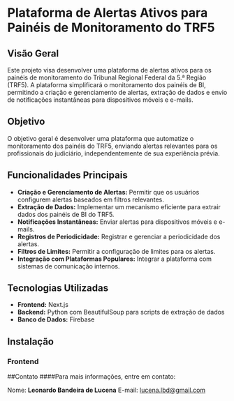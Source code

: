 # Plataforma de Alertas Ativos para Painéis de Monitoramento do TRF5

## Visão Geral

Este projeto visa desenvolver uma plataforma de alertas ativos para os painéis de monitoramento do Tribunal Regional Federal da 5.ª Região (TRF5). A plataforma simplificará o monitoramento dos painéis de BI, permitindo a criação e gerenciamento de alertas, extração de dados e envio de notificações instantâneas para dispositivos móveis e e-mails.

## Objetivo

O objetivo geral é desenvolver uma plataforma que automatize o monitoramento dos painéis do TRF5, enviando alertas relevantes para os profissionais do judiciário, independentemente de sua experiência prévia.

## Funcionalidades Principais

- **Criação e Gerenciamento de Alertas:** Permitir que os usuários configurem alertas baseados em filtros relevantes.
- **Extração de Dados:** Implementar um mecanismo eficiente para extrair dados dos painéis de BI do TRF5.
- **Notificações Instantâneas:** Enviar alertas para dispositivos móveis e e-mails.
- **Registros de Periodicidade:** Registrar e gerenciar a periodicidade dos alertas.
- **Filtros de Limites:** Permitir a configuração de limites para os alertas.
- **Integração com Plataformas Populares:** Integrar a plataforma com sistemas de comunicação internos.

## Tecnologias Utilizadas

- **Frontend:** Next.js
- **Backend:** Python com BeautifulSoup para scripts de extração de dados
- **Banco de Dados:** Firebase

## Instalação

### Frontend

##Contato
####Para mais informações, entre em contato:

Nome: **Leonardo Bandeira de Lucena**
E-mail: [lucena.lbd@gmail.com](lucena.lbd@gmail.com)
